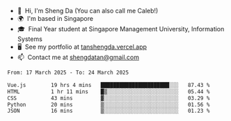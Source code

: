 <!---
tan-sd/tan-sd is a ✨ special ✨ repository because its `README.md` (this file) appears on your GitHub profile.
You can click the Preview link to take a look at your changes.
--->
- 👋  Hi, I'm Sheng Da (You can also call me Caleb!)
- 🌍  I'm based in Singapore
- 🎓  Final Year student at Singapore Management University, Information Systems
- 🖥️  See my portfolio at [tanshengda.vercel.app](https://tanshengda.vercel.app/)
- 📫  Contact me at [shengdatan@gmail.com](mailto:shengdatan@gmail.com)

<!--START_SECTION:waka-->

```txt
From: 17 March 2025 - To: 24 March 2025

Vue.js        19 hrs 4 mins   ██████████████████████░░░   87.43 %
HTML          1 hr 11 mins    █▒░░░░░░░░░░░░░░░░░░░░░░░   05.44 %
CSS           43 mins         ▓░░░░░░░░░░░░░░░░░░░░░░░░   03.29 %
Python        20 mins         ▒░░░░░░░░░░░░░░░░░░░░░░░░   01.56 %
JSON          16 mins         ▒░░░░░░░░░░░░░░░░░░░░░░░░   01.23 %
```

<!--END_SECTION:waka-->
